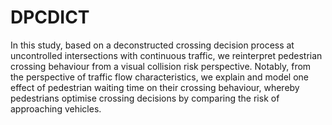 # DPCDICT
In this study, based on a deconstructed crossing decision process at uncontrolled intersections with continuous traffic, we reinterpret pedestrian crossing behaviour from a visual collision risk perspective. Notably, from the perspective of traffic flow characteristics, we explain and model one effect of pedestrian waiting time on their crossing behaviour, whereby pedestrians optimise crossing decisions by comparing the risk of approaching vehicles.

